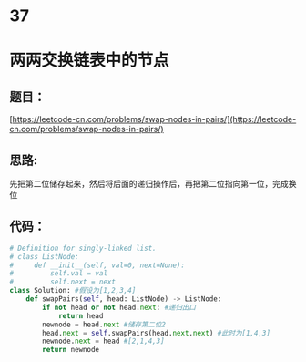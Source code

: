 # 37


# 两两交换链表中的节点

## 题目：

[https://leetcode-cn.com/problems/swap-nodes-in-pairs/](https://leetcode-cn.com/problems/swap-nodes-in-pairs/)

## 思路:

先把第二位储存起来，然后将后面的递归操作后，再把第二位指向第一位，完成换位

## 代码：

```python
# Definition for singly-linked list.
# class ListNode:
#     def __init__(self, val=0, next=None):
#         self.val = val
#         self.next = next
class Solution: #假设为[1,2,3,4]
    def swapPairs(self, head: ListNode) -> ListNode:
        if not head or not head.next: #递归出口
            return head
        newnode = head.next #储存第二位2
        head.next = self.swapPairs(head.next.next) #此时为[1,4,3]
        newnode.next = head #[2,1,4,3]
        return newnode
```




